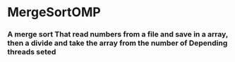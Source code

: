 # MergeSortOMP
### A merge sort That read numbers from a file and save in a array, then a divide and take the array from the number of Depending threads seted
